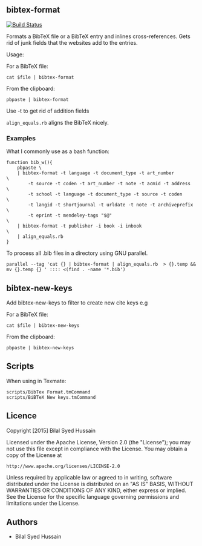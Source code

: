 bibtex-format
-------------

[![Build Status](https://travis-ci.org/Bilalh/bibtex-format.svg?branch=master)](https://travis-ci.org/Bilalh/bibtex-format)

Formats a BibTeX file or a BibTeX entry and inlines cross-references.
Gets rid of junk fields that the websites add to the entries.

Usage:

For a BibTeX file:

	cat $file | bibtex-format

From the clipboard:

	pbpaste | bibtex-format

Use -t <field> to get rid of addition fields

`align_equals.rb`  aligns the BibTeX nicely.


### Examples

What I commonly use as a bash function:

```
function bib_w(){
	pbpaste \
	| bibtex-format -t language -t document_type -t art_number        \
		-t source -t coden -t art_number -t note -t acmid -t address  \
		-t school -t language -t document_type -t source -t coden     \
		-t langid -t shortjournal -t urldate -t note -t archiveprefix \
		-t eprint -t mendeley-tags "$@"                               \
	| bibtex-format -t publisher -i book -i inbook                    \
	| align_equals.rb
}
```

To process all .bib files in a directory using GNU parallel.

```
parallel --tag 'cat {} | bibtex-format | align_equals.rb  > {}.temp && mv {}.temp {} ' :::: <(find . -name '*.bib')
```


bibtex-new-keys
---------------

Add bibtex-new-keys to filter to create new cite keys e.g

For a BibTeX file:

	cat $file | bibtex-new-keys

From the clipboard:

	pbpaste | bibtex-new-keys


Scripts
-------

When using in Texmate:

	scripts/BibTex Format.tmCommand
	scripts/BiBTeX New keys.tmCommand


Licence
-------

Copyright [2015] Bilal Syed Hussain

Licensed under the Apache License, Version 2.0 (the "License");
you may not use this file except in compliance with the License.
You may obtain a copy of the License at

    http://www.apache.org/licenses/LICENSE-2.0

Unless required by applicable law or agreed to in writing, software
distributed under the License is distributed on an "AS IS" BASIS,
WITHOUT WARRANTIES OR CONDITIONS OF ANY KIND, either express or implied.
See the License for the specific language governing permissions and
limitations under the License.


Authors
-------
* Bilal Syed Hussain

